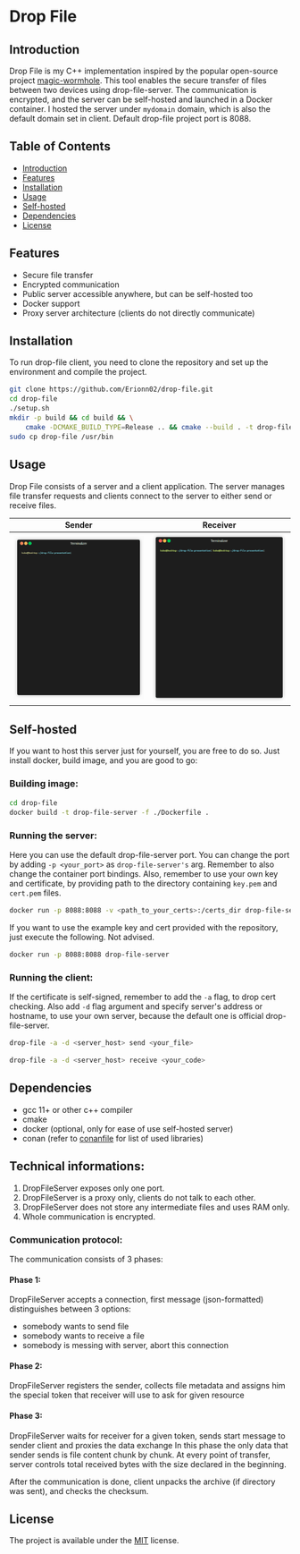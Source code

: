 # Drop File

## Introduction
Drop File is my C++ implementation inspired by the popular open-source project [magic-wormhole](https://github.com/magic-wormhole/magic-wormhole). 
This tool enables the secure transfer of files between two devices using drop-file-server. 
The communication is encrypted, and the server can be self-hosted and launched in a Docker container.
I hosted the server under `mydomain` domain, which is also the default domain set in client. Default drop-file project port is 8088.

## Table of Contents
- [Introduction](#introduction)
- [Features](#features)
- [Installation](#installation)
- [Usage](#usage)
- [Self-hosted](#Self-hosted)
- [Dependencies](#dependencies)
- [License](#license)

## Features
- Secure file transfer
- Encrypted communication
- Public server accessible anywhere, but can be self-hosted too
- Docker support
- Proxy server architecture (clients do not directly communicate)

## Installation
To run drop-file client, you need to clone the repository and set up the environment and compile the project.

```bash
git clone https://github.com/Erionn02/drop-file.git
cd drop-file
./setup.sh
mkdir -p build && cd build && \
    cmake -DCMAKE_BUILD_TYPE=Release .. && cmake --build . -t drop-file -- -j $(nproc --all)
sudo cp drop-file /usr/bin
```

## Usage
Drop File consists of a server and a client application. The server manages file transfer requests
and clients connect to the server to either send or receive files.

Sender          |  Receiver
:-------------------------:|:-------------------------:
![](./example_assets/send_directory.gif)  |  ![](./example_assets/receive_directory.gif)
 

## Self-hosted
If you want to host this server just for yourself, you are free to do so.
Just install docker, build image, and you are good to go:

### Building image:
```bash
cd drop-file
docker build -t drop-file-server -f ./Dockerfile .
```
### Running the server:
Here you can use the default drop-file-server port. You can change the port by adding `-p <your_port>` as `drop-file-server's` arg.
Remember to also change the container port bindings.
Also, remember to use your own key and certificate, by providing path to the directory containing `key.pem` and `cert.pem` files.
```bash
docker run -p 8088:8088 -v <path_to_your_certs>:/certs_dir drop-file-server /drop-file/build/bin/drop-file-server /certs_dir
```

If you want to use the example key and cert provided with the repository, just execute the following. Not advised.
```bash
docker run -p 8088:8088 drop-file-server
```

### Running the client:
If the certificate is self-signed, remember to add the `-a` flag, to drop cert checking.
Also add `-d` flag argument and specify server's address or hostname, to use your own server,
because the default one is official drop-file-server.
```bash
drop-file -a -d <server_host> send <your_file>
```

```bash
drop-file -a -d <server_host> receive <your_code>
```


## Dependencies
+ gcc 11+ or other c++ compiler
+ cmake
+ docker (optional, only for ease of use self-hosted server)
+ conan (refer to [conanfile](./conanfile.txt) for list of used libraries)


## Technical informations:
1) DropFileServer exposes only one port.
2) DropFileServer is a proxy only, clients do not talk to each other. 
3) DropFileServer does not store any intermediate files and uses RAM only.
4) Whole communication is encrypted. 

### Communication protocol:
The communication consists of 3 phases:

#### Phase 1:
DropFileServer accepts a connection, first message (json-formatted) distinguishes between 3 options:
- somebody wants to send file
- somebody wants to receive a file
- somebody is messing with server, abort this connection

#### Phase 2:
DropFileServer registers the sender, collects file metadata and assigns him the special token that receiver will 
use to ask for given resource

#### Phase 3:
DropFileServer waits for receiver for a given token, sends start message to sender client and proxies the data exchange
In this phase the only data that sender sends is file content chunk by chunk.
At every point of transfer, server controls total received bytes with the size declared in the beginning.

After the communication is done, client unpacks the archive (if directory was sent), and checks the checksum.



## License
The project is available under the [MIT](https://opensource.org/license/MIT) license.